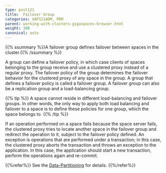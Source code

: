 ```yaml
---
type: post121
title:  Failover Group
categories: XAP121ADM, PRM
parent: working-with-clusters-gigaspaces-browser.html
weight: 300
canonical: auto
---
```


{{% ssummary %}}A failover group defines failover between spaces in the cluster.{{% /ssummary %}}


A group can define a failover policy, in which case clients of spaces belonging to the group receive and use a clustered proxy instead of a regular proxy. The failover policy of the group determines the failover behavior for the clustered proxy of any space in the group.
A group that defines a failover policy is called a failover group. A failover group can also be a replication group and a load-balancing group.

{{% tip %}}
A space cannot reside in different load-balancing and failover groups. In other words, the only way to apply both load balancing and failover to a space is to define these policies for one group, which the space belongs to.
{{% /tip %}}

If an operation performed on a space fails because the space server fails, the clustered proxy tries to locate another space in the failover group and redirect the operation to it, subject to the failover policy defined. An exception is operations that are performed under a transaction; in this case, the clustered proxy aborts the transaction and throws an exception to the application. In this case, the application should start a new transaction, perform the operations again and re-commit.

{{%refer%}}
See the [Data-Partitioning](./data-partitioning.html) for details.
{{%/refer%}}
